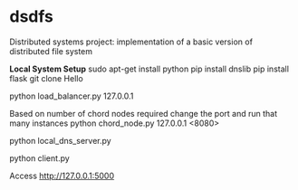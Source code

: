 # dsdfs
Distributed systems project: implementation of a basic version of distributed file system

**Local System Setup**
sudo apt-get install python
pip install dnslib
pip install flask
git clone
Hello



python load_balancer.py 127.0.0.1

Based on number of chord nodes required change the port and run that many instances
python chord_node.py 127.0.0.1 <8080> 

python local_dns_server.py

python client.py

Access http://127.0.0.1:5000
